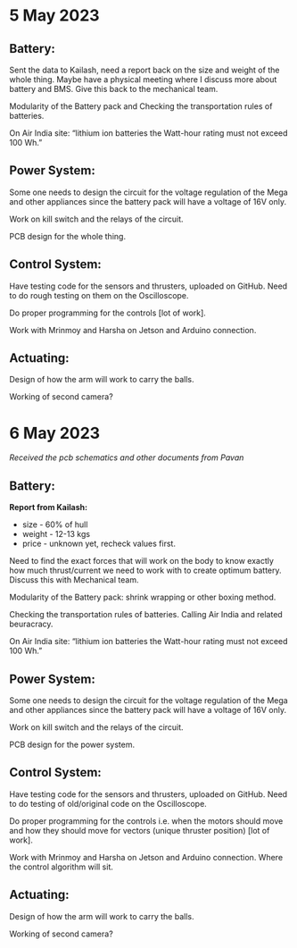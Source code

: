 # 5 May 2023



## Battery:

Sent the data to Kailash, need a report back on the size and weight of the whole thing. Maybe have a physical meeting where I discuss more about battery and BMS. Give this back to the mechanical team.

Modularity of the Battery pack and Checking the transportation rules of batteries.

On Air India site: “lithium ion batteries the Watt-hour rating must not exceed 100 Wh.”

## Power System:

Some one needs to design the circuit for the voltage regulation of the Mega and other appliances since the battery pack will have a voltage of 16V only. 

Work on kill switch and the relays of the circuit.

PCB design for the whole thing.

## Control System:

Have testing code for the sensors and thrusters, uploaded on GitHub. Need to do rough testing on them on the Oscilloscope. 

Do proper programming for the controls [lot of work].

Work with Mrinmoy and Harsha on Jetson and Arduino connection.

## Actuating:

Design of how the arm will work to carry the balls.

Working of second camera?

# 6 May 2023

*Received the pcb schematics and other documents from Pavan*

## Battery:

**Report from Kailash:** 

- size - 60% of hull
- weight - 12-13 kgs
- price - unknown yet, recheck values first.

Need to find the exact forces that will work on the body to know exactly how much thrust/current we need to work with to create optimum battery. Discuss this with Mechanical team.

Modularity of the Battery pack: shrink wrapping or other boxing method. 

Checking the transportation rules of batteries. Calling Air India and related beuracracy.

On Air India site: “lithium ion batteries the Watt-hour rating must not exceed 100 Wh.”

## Power System:

Some one needs to design the circuit for the voltage regulation of the Mega and other appliances since the battery pack will have a voltage of 16V only. 

Work on kill switch and the relays of the circuit.

PCB design for the power system.

## Control System:

Have testing code for the sensors and thrusters, uploaded on GitHub. Need to do testing of old/original code on the Oscilloscope. 

Do proper programming for the controls i.e. when the motors should move and how they should move for vectors (unique thruster position) [lot of work].

Work with Mrinmoy and Harsha on Jetson and Arduino connection. Where the control algorithm will sit.

## Actuating:

Design of how the arm will work to carry the balls.

Working of second camera?
